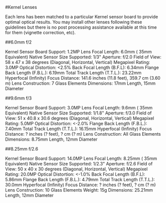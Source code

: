#Kernel Lenses

Each lens has been matched to a particular Kernel sensor board to provide optimal optical results. You may install other lenses following these guidelines but there is no post processing assistance available at this time for them (vignette correction, etc).

##6.0mm f/2

Kernel Sensor Board Support: 1.2MP
Lens Focal Length: 6.0mm (   35mm Equivalent)
Native Sensor Size Supported: 1/3"
Aperture: f/2.0
Field of View: 58 x 47 x 38 degrees (Diagonal, Horizontal, Vertical)
Megapixel Rating: 3.0MP
Optical Distortion: <2.5%
Back Focal Length (B.F.L): 6.34mm
Flange Back Length (F.B.L.): 6.19mm
Total Track Length (T.T.L.): 23.22mm
Hyperfocal (Infinity) Focus Distance: 141.6 inches (11.8 feet), 359.7 cm (3.60 m)
Lens Construction: 7 Glass Elements
Dimensions: 17mm Length, 15mm Diameter

##9.6mm f/3

Kernel Sensor Board Support: 3.0MP
Lens Focal Length: 9.6mm (   35mm Equivalent)
Native Sensor Size Supported: 1/1.8"
Aperture: f/3.0
Field of View: 51 x 40.8 x 30.6 degrees (Diagonal, Horizontal, Vertical)
Megapixel Rating: 5.0MP
Optical Distortion: <-2.0%
Flange Back Length (F.B.L.): 7.40mm
Total Track Length (T.T.L.): 16.15mm
Hyperfocal (Infinity) Focus Distance: ? inches (? feet), ? cm (? m)
Lens Construction: All Glass Elements
Dimensions: 8.75mm Length, 12mm Diameter

##8.25mm f/2.6

Kernel Sensor Board Support: 14.0MP
Lens Focal Length: 8.25mm (   35mm Equivalent)
Native Sensor Size Supported: 1/2.3"
Aperture: f/2.6
Field of View: 50 x 40 x 30 degrees (Diagonal, Horizontal, Vertical)
Megapixel Rating: 20.0MP
Optical Distortion: <-1.0%
Back Focal Length (B.F.L): 5.86mm
Flange Back Length (F.B.L.): 4.79mm
Total Track Length (T.T.L.): 30.0mm
Hyperfocal (Infinity) Focus Distance: ? inches (? feet), ? cm (? m)
Lens Construction: 10 Glass Elements
Weight: 15g
Dimensions: 25.21mm Length, 12mm Diameter


